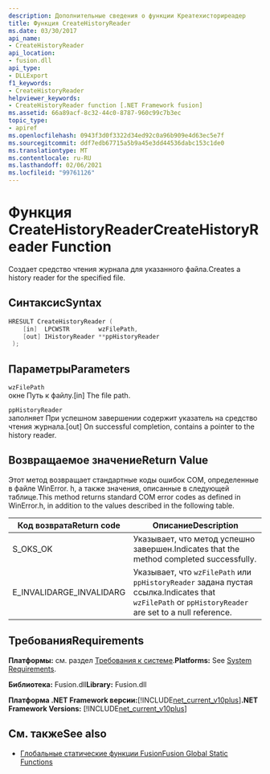 ```yaml
---
description: Дополнительные сведения о функции Креатехисториреадер
title: Функция CreateHistoryReader
ms.date: 03/30/2017
api_name:
- CreateHistoryReader
api_location:
- fusion.dll
api_type:
- DLLExport
f1_keywords:
- CreateHistoryReader
helpviewer_keywords:
- CreateHistoryReader function [.NET Framework fusion]
ms.assetid: 66a89acf-8c32-44c0-8787-960c99c7b3ec
topic_type:
- apiref
ms.openlocfilehash: 0943f3d0f3322d34ed92c0a96b909e4d63ec5e7f
ms.sourcegitcommit: ddf7edb67715a5b9a45e3dd44536dabc153c1de0
ms.translationtype: MT
ms.contentlocale: ru-RU
ms.lasthandoff: 02/06/2021
ms.locfileid: "99761126"
---
```

# <a name="createhistoryreader-function"></a><span data-ttu-id="d8556-103">Функция CreateHistoryReader</span><span class="sxs-lookup"><span data-stu-id="d8556-103">CreateHistoryReader Function</span></span>

<span data-ttu-id="d8556-104">Создает средство чтения журнала для указанного файла.</span><span class="sxs-lookup"><span data-stu-id="d8556-104">Creates a history reader for the specified file.</span></span>  
  
## <a name="syntax"></a><span data-ttu-id="d8556-105">Синтаксис</span><span class="sxs-lookup"><span data-stu-id="d8556-105">Syntax</span></span>  
  
```cpp  
HRESULT CreateHistoryReader (  
    [in]  LPCWSTR        wzFilePath,  
    [out] IHistoryReader **ppHistoryReader  
 );  
```  
  
## <a name="parameters"></a><span data-ttu-id="d8556-106">Параметры</span><span class="sxs-lookup"><span data-stu-id="d8556-106">Parameters</span></span>  

 `wzFilePath`  
 <span data-ttu-id="d8556-107">окне Путь к файлу.</span><span class="sxs-lookup"><span data-stu-id="d8556-107">[in] The file path.</span></span>  
  
 `ppHistoryReader`  
 <span data-ttu-id="d8556-108">заполняет При успешном завершении содержит указатель на средство чтения журнала.</span><span class="sxs-lookup"><span data-stu-id="d8556-108">[out] On successful completion, contains a pointer to the history reader.</span></span>  
  
## <a name="return-value"></a><span data-ttu-id="d8556-109">Возвращаемое значение</span><span class="sxs-lookup"><span data-stu-id="d8556-109">Return Value</span></span>  

 <span data-ttu-id="d8556-110">Этот метод возвращает стандартные коды ошибок COM, определенные в файле WinError. h, а также значения, описанные в следующей таблице.</span><span class="sxs-lookup"><span data-stu-id="d8556-110">This method returns standard COM error codes as defined in WinError.h, in addition to the values described in the following table.</span></span>  
  
|<span data-ttu-id="d8556-111">Код возврата</span><span class="sxs-lookup"><span data-stu-id="d8556-111">Return code</span></span>|<span data-ttu-id="d8556-112">Описание</span><span class="sxs-lookup"><span data-stu-id="d8556-112">Description</span></span>|  
|-----------------|-----------------|  
|<span data-ttu-id="d8556-113">S_OK</span><span class="sxs-lookup"><span data-stu-id="d8556-113">S_OK</span></span>|<span data-ttu-id="d8556-114">Указывает, что метод успешно завершен.</span><span class="sxs-lookup"><span data-stu-id="d8556-114">Indicates that the method completed successfully.</span></span>|  
|<span data-ttu-id="d8556-115">E_INVALIDARG</span><span class="sxs-lookup"><span data-stu-id="d8556-115">E_INVALIDARG</span></span>|<span data-ttu-id="d8556-116">Указывает, что `wzFilePath` или `ppHistoryReader` задана пустая ссылка.</span><span class="sxs-lookup"><span data-stu-id="d8556-116">Indicates that `wzFilePath` or `ppHistoryReader` are set to a null reference.</span></span>|  
  
## <a name="requirements"></a><span data-ttu-id="d8556-117">Требования</span><span class="sxs-lookup"><span data-stu-id="d8556-117">Requirements</span></span>  

 <span data-ttu-id="d8556-118">**Платформы:** см. раздел [Требования к системе](../../get-started/system-requirements.md).</span><span class="sxs-lookup"><span data-stu-id="d8556-118">**Platforms:** See [System Requirements](../../get-started/system-requirements.md).</span></span>  
  
 <span data-ttu-id="d8556-119">**Библиотека:** Fusion.dll</span><span class="sxs-lookup"><span data-stu-id="d8556-119">**Library:** Fusion.dll</span></span>  
  
 <span data-ttu-id="d8556-120">**Платформа .NET Framework версии:**[!INCLUDE[net_current_v10plus](../../../../includes/net-current-v10plus-md.md)]</span><span class="sxs-lookup"><span data-stu-id="d8556-120">**.NET Framework Versions:** [!INCLUDE[net_current_v10plus](../../../../includes/net-current-v10plus-md.md)]</span></span>  
  
## <a name="see-also"></a><span data-ttu-id="d8556-121">См. также</span><span class="sxs-lookup"><span data-stu-id="d8556-121">See also</span></span>

- [<span data-ttu-id="d8556-122">Глобальные статические функции Fusion</span><span class="sxs-lookup"><span data-stu-id="d8556-122">Fusion Global Static Functions</span></span>](fusion-global-static-functions.md)
